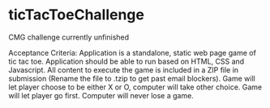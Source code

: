 # ticTacToeChallenge
CMG challenge currently unfinished

Acceptance Criteria:
Application is a standalone, static web page game of tic tac toe.
Application should be able to run based on HTML, CSS and Javascript.
All content to execute the game is included in a ZIP file in submission (Rename the file to .tzip to get past email blockers).
Game will let player choose to be either X or O, computer will take other choice.
Game will let player go first.
Computer will never lose a game.
